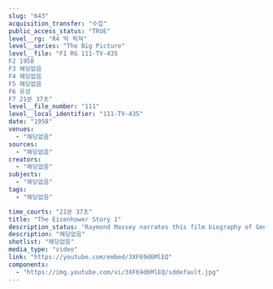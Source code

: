 ```yaml
---
slug: "643"
acquisition_transfer: "수집"
public_access_status: "TRUE"
level__rg: "R4 빅 픽쳐"
level__series: "The Big Picture"
level__file: "F1 RG 111-TV-435
F2 1958
F3 해당없음
F4 해당없음
F5 해당없음
F6 유성
F7 21분 37초"
level__file_number: "111"
level__local_identifier: "111-TV-435"
date: "1958"
venues: 
  - "해당없음"
sources: 
  - "해당없음"
creators: 
  - "해당없음"
subjects: 
  - "해당없음"
tags: 
  - "해당없음"

time_courts: "21분 37초"
title: "The Eisenhower Story 1"
description_status: "Raymond Massey narrates this film biography of General Eisenhower which is climaxed with D-Day in Europe."
description: "해당없음"
shotlist: "해당없음"
media_type: "video"
link: "https://youtube.com/embed/3XF69d6MlEQ"
components: 
  - "https://img.youtube.com/vi/3XF69d6MlEQ/sddefault.jpg"
---
```

